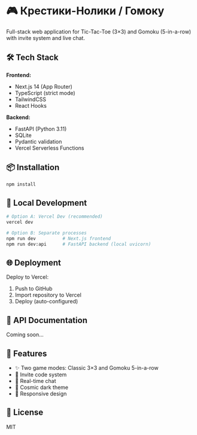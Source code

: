 # 🎮 Крестики-Нолики / Гомоку

Full-stack web application for Tic-Tac-Toe (3×3) and Gomoku (5-in-a-row) with invite system and live chat.

## 🛠 Tech Stack

**Frontend:**

- Next.js 14 (App Router)
- TypeScript (strict mode)
- TailwindCSS
- React Hooks

**Backend:**

- FastAPI (Python 3.11)
- SQLite
- Pydantic validation
- Vercel Serverless Functions

## 📦 Installation

```bash
npm install
```

## 🚀 Local Development

```bash
# Option A: Vercel Dev (recommended)
vercel dev

# Option B: Separate processes
npm run dev          # Next.js frontend
npm run dev:api      # FastAPI backend (local uvicorn)
```

## 🌐 Deployment

Deploy to Vercel:

1. Push to GitHub
2. Import repository to Vercel
3. Deploy (auto-configured)

## 📖 API Documentation

Coming soon...

## 🎨 Features

- ✨ Two game modes: Classic 3×3 and Gomoku 5-in-a-row
- 🔗 Invite code system
- 💬 Real-time chat
- 🌌 Cosmic dark theme
- 📱 Responsive design

## 📝 License

MIT
